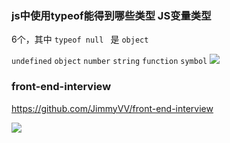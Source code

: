 
### js中使用typeof能得到哪些类型 JS变量类型
  6个，其中 `typeof null ` 是 `object`

  `undefined` `object` `number`  `string` `function` `symbol`
  ![](/../imgs/1157030600.jpg)


### front-end-interview

https://github.com/JimmyVV/front-end-interview

  ![](/../imgs/interview.png)
